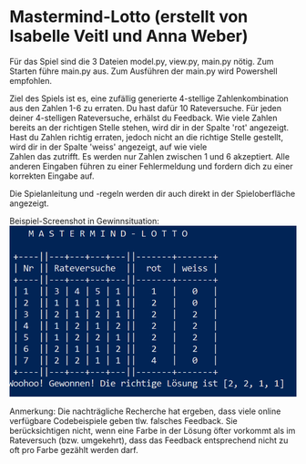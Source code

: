 # Mastermind-Lotto (erstellt von Isabelle Veitl und Anna Weber)

Für das Spiel sind die 3 Dateien model.py, view.py, main.py nötig.
Zum Starten führe main.py aus. Zum Ausführen der main.py wird Powershell empfohlen.

Ziel des Spiels ist es, eine zufällig generierte 4-stellige Zahlenkombination aus den Zahlen 1-6 zu erraten.
  Du hast dafür 10 Rateversuche.
  Für jeden deiner 4-stelligen Rateversuche, erhälst du Feedback. 
  Wie viele Zahlen bereits an der richtigen Stelle stehen, wird dir in der Spalte 'rot' angezeigt.
  Hast du Zahlen richtig erraten, jedoch nicht an die richtige Stelle gestellt, wird dir in der Spalte 'weiss' angezeigt, auf wie viele   
  Zahlen das zutrifft.
  Es werden nur Zahlen zwischen 1 und 6 akzeptiert. Alle anderen Eingaben führen zu einer Fehlermeldung und fordern dich zu einer
  korrekten Eingabe auf.
    
Die Spielanleitung und -regeln werden dir auch direkt in der Spieloberfläche angezeigt.

Beispiel-Screenshot in Gewinnsituation:
![Win Screenshot](Mastermind_WinScreenshot.PNG "Win Screenshot")





Anmerkung: Die nachträgliche Recherche hat ergeben, dass viele online verfügbare Codebeispiele geben tlw. falsches Feedback. Sie berücksichtigen nicht, wenn eine Farbe in der Lösung öfter vorkommt als im Rateversuch (bzw. umgekehrt), dass das Feedback entsprechend nicht zu oft pro Farbe gezählt werden darf.

